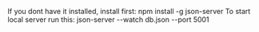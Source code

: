 If you dont have it installed, install first: npm install -g json-server
To start local server run this: json-server --watch db.json --port 5001
